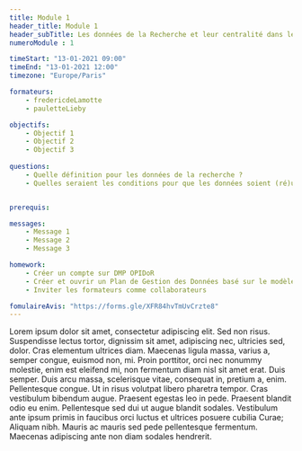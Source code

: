 ```yaml
---
title: Module 1
header_title: Module 1
header_subTitle: Les données de la Recherche et leur centralité dans le processus de recherche
numeroModule : 1

timeStart: "13-01-2021 09:00"
timeEnd: "13-01-2021 12:00"
timezone: "Europe/Paris"

formateurs:
    - fredericdeLamotte
    - pauletteLieby

objectifs:
    - Objectif 1
    - Objectif 2
    - Objectif 3
  
questions:
    - Quelle définition pour les données de la recherche ? 
    - Quelles seraient les conditions pour que les données soient (ré)utilisables ?


prerequis:

messages:
    - Message 1
    - Message 2
    - Message 3

homework:
    - Créer un compte sur DMP OPIDoR
    - Créer et ouvrir un Plan de Gestion des Données basé sur le modèle choisi (mode entraînement)
    - Inviter les formateurs comme collaborateurs

fomulaireAvis: "https://forms.gle/XFR84hvTmUvCrzte8"
---
```


Lorem ipsum dolor sit amet, consectetur adipiscing elit. Sed non risus. Suspendisse lectus tortor, dignissim sit amet, adipiscing nec, ultricies sed, dolor. Cras elementum ultrices diam. Maecenas ligula massa, varius a, semper congue, euismod non, mi. Proin porttitor, orci nec nonummy molestie, enim est eleifend mi, non fermentum diam nisl sit amet erat. Duis semper. Duis arcu massa, scelerisque vitae, consequat in, pretium a, enim. Pellentesque congue. Ut in risus volutpat libero pharetra tempor. Cras vestibulum bibendum augue. Praesent egestas leo in pede. Praesent blandit odio eu enim. Pellentesque sed dui ut augue blandit sodales. Vestibulum ante ipsum primis in faucibus orci luctus et ultrices posuere cubilia Curae; Aliquam nibh. Mauris ac mauris sed pede pellentesque fermentum. Maecenas adipiscing ante non diam sodales hendrerit.
